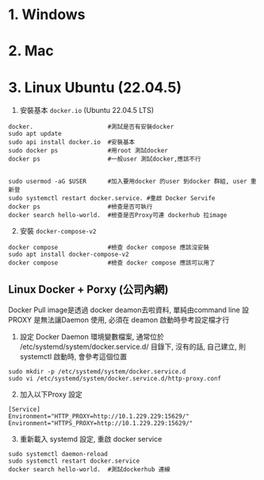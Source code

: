 # 1. Windows



# 2. Mac



# 3. Linux Ubuntu (22.04.5) 

1. 安裝基本 `docker.io` (Ubuntu 22.04.5 LTS)
```
docker.                     #測試是否有安裝docker
sudo apt update
sudo api install docker.io  #安裝基本
sudo docker ps              #用root 測試docker
docker ps                   #一般user 測試docker,應該不行


sudo usermod -aG $USER      #加入要用docker 的user 到docker 群組, user 重新登
sudo systemctl restart docker.service. #重啟 Docker Servife
docker ps                   #檢查是否可執行 
docker search hello-world.  #檢查是否Proxy可連 dockerhub 拉image

```

2. 安裝 `docker-compose-v2`
```
docker compose              #檢查 docker compose 應該沒安裝
sudo apt install docker-compose-v2
docker compose              #檢查 docker compose 應該可以用了
```



## Linux Docker + Porxy (公司內網) 
Docker Pull image是透過 docker deamon去啦資料, 單純由command line 設PROXY 是無法讓Daemon 使用, 必須在 deamon 啟動時參考設定檔才行
1. 設定 Docker Daemon 環境變數檔案, 通常位於 /etc/systemd/system/docker.service.d/ 目錄下, 沒有的話, 自己建立, 則systemctl 啟動時, 會參考這個位置
```
sudo mkdir -p /etc/systemd/system/docker.service.d
sudo vi /etc/systemd/system/docker.service.d/http-proxy.conf
```
2. 加入以下Proxy 設定
```
[Service]
Environment="HTTP_PROXY=http://10.1.229.229:15629/"
Environment="HTTPS_PROXY=http://10.1.229.229:15629/"
```
3. 重新載入 systemd 設定, 重啟 docker service
```
sudo systemctl daemon-reload
sudo systemctl restart docker.service
docker search hello-world.  #測試dockerhub 連線
```